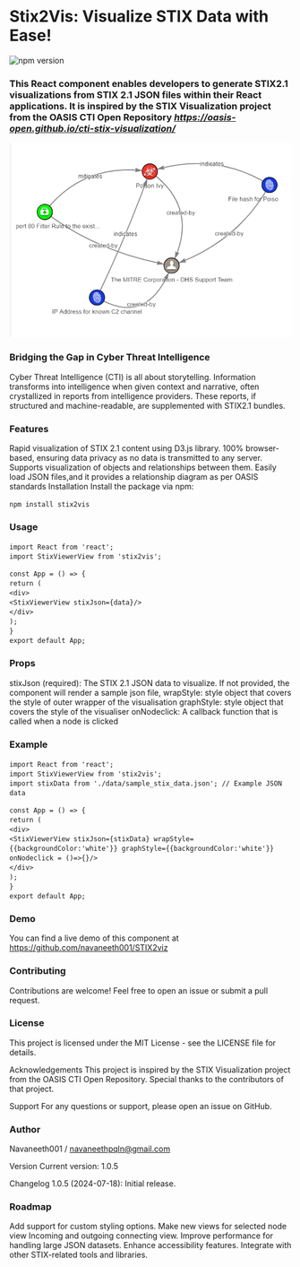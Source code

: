 # Stix2Vis: Visualize STIX Data with Ease!

![npm version](https://d25lcipzij17d.cloudfront.net/badge.svg?id=js&r=r&ts=1683906897&type=6e&v=1.0.5&x2=0)

### This React component enables developers to generate STIX2.1 visualizations from STIX 2.1 JSON files within their React applications. It is inspired by the STIX Visualization project from the OASIS CTI Open Repository ***https://oasis-open.github.io/cti-stix-visualization/***

![Sample rendering of a STIX2.1 Json indicating malware, indicators and identity](/public/stix2.png)

### Bridging the Gap in Cyber Threat Intelligence

Cyber Threat Intelligence (CTI) is all about storytelling. Information transforms into intelligence when given context and narrative, often crystallized in reports from intelligence providers. These reports, if structured and machine-readable, are supplemented with STIX2.1 bundles.

### Features

Rapid visualization of STIX 2.1 content using D3.js library.
100% browser-based, ensuring data privacy as no data is transmitted to any server.
Supports visualization of objects and relationships between them.
Easily load JSON files,and it provides a relationship diagram as per OASIS standards
Installation
Install the package via npm:

`npm install stix2vis`

### Usage

`import React from 'react';`  
`import StixViewerView from 'stix2vis';`

`const App = () => {`  
`return (`  
`<div>`  
`<StixViewerView stixJson={data}/>`  
`</div>`  
`);`  
`}`  
`export default App;`

### Props

stixJson (required): The STIX 2.1 JSON data to visualize. If not provided, the component will render a sample json file,
wrapStyle: style object that covers the style of outer wrapper of the visualisation
graphStyle: style object that covers the style of the visualiser
onNodeclick: A callback function that is called when a node is clicked

### Example

`import React from 'react';`  
`import StixViewerView from 'stix2vis';`  
`import stixData from './data/sample_stix_data.json'; // Example JSON data`

`const App = () => {`  
`return (`  
`<div>`  
`<StixViewerView stixJson={stixData} wrapStyle={{backgroundColor:'white'}} graphStyle={{backgroundColor:'white'}} onNodeclick = ()=>{}/>`  
`</div>`  
`);`  
`}`  
`export default App;`

### Demo

You can find a live demo of this component at https://github.com/navaneeth001/STIX2viz

### Contributing

Contributions are welcome! Feel free to open an issue or submit a pull request.

### License

This project is licensed under the MIT License - see the LICENSE file for details.

Acknowledgements
This project is inspired by the STIX Visualization project from the OASIS CTI Open Repository. Special thanks to the contributors of that project.

Support
For any questions or support, please open an issue on GitHub.

### Author

Navaneeth001 / navaneethpqln@gmail.com

Version
Current version: 1.0.5

Changelog
1.0.5 (2024-07-18): Initial release.

### Roadmap

Add support for custom styling options.
Make new views for selected node view
Incoming and outgoing connecting view.
Improve performance for handling large JSON datasets.
Enhance accessibility features.
Integrate with other STIX-related tools and libraries.
